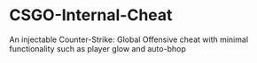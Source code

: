 # CSGO-Internal-Cheat

An injectable Counter-Strike: Global Offensive cheat with minimal functionality such as player glow and auto-bhop

